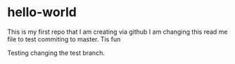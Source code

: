 # hello-world
This is my first repo that I am creating via github
I am changing this read me file to test commiting to master. Tis fun


Testing changing the test branch.